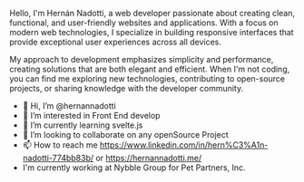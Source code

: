 Hello, I'm Hernán Nadotti, a web developer passionate about creating clean, functional, and user-friendly websites and applications.
With a focus on modern web technologies, I specialize in building responsive interfaces that provide exceptional user experiences across all devices.

My approach to development emphasizes simplicity and performance, creating solutions that are both elegant and efficient.
When I'm not coding, you can find me exploring new technologies, contributing to open-source projects, or sharing knowledge with the developer community.


- 👋 Hi, I’m @hernannadotti
- 👀 I’m interested in Front End develop
- 🌱 I’m currently learning svelte.js
- 💞️ I’m looking to collaborate on any openSource Project
- 📫 How to reach me https://www.linkedin.com/in/hern%C3%A1n-nadotti-774bb83b/ or https://hernannadotti.me/
- I'm currently working at Nybble Group for Pet Partners, Inc.

<!---
hernannadotti/hernannadotti is a ✨ special ✨ repository because its `README.md` (this file) appears on your GitHub profile.
You can click the Preview link to take a look at your changes.
--->
